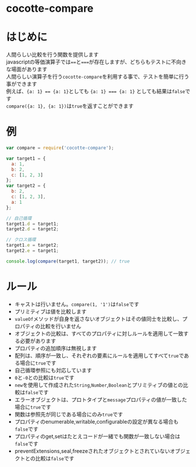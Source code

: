 cocotte-compare
===============

# はじめに

人間らしい比較を行う関数を提供します  
javascriptの等価演算子では`==`と`===`が存在しますが、どちらもテストに不向きな場面があります  
人間らしい演算子を行う`cocotte-compare`を利用する事で、テストを簡単に行う事ができます  
例えば、`{a: 1} == {a: 1}`としても `{a: 1} === {a: 1}` としても結果は`false`です  
`compare({a: 1}, {a: 1})`は`true`を返すことができます

# 例

```javascript
var compare = require('cocotte-compare');

var target1 = {
  a: 1,
  b: 2,
  c: [1, 2, 3]
};
var target2 = {
  b: 2,
  c: [1, 2, 3],
  a: 1
};

// 自己循環
target1.d = target1;
target2.d = target2;

// クロス循環
target1.e = target2;
target2.e = target1;

console.log(compare(target1, target2)); // true

```

# ルール

 + キャストは行いません。`compare(1, '1')`は`false`です
 + プリミティブは値を比較します
 + `valueOf`メソッドが自身を返さないオブジェクトはその値同士を比較し、プロパティの比較を行いません
 + オブジェクトの比較は、すべてのプロパティに対しルールを適用して一致する必要があります
 + プロパティの追加順序は無視します
 + 配列は、順序が一致し、それぞれの要素にルールを適用してすべて`true`である場合に`true`です
 + 自己循環参照にも対応しています
 + `0`と`-0`との比較は`true`です
 + `new`を使用して作成された`String`,`Number`,`Boolean`とプリミティブの値との比較は`false`です
 + エラーオブジェクトは、プロトタイプと`message`プロパティの値が一致した場合に`true`です
 + 関数は参照先が同じである場合にのみ`true`です
 + プロパティのenumerable,writable,configurableの設定が異なる場合も`false`です
 + プロパティのget,setはたとえコードが一緒でも関数が一致しない場合は`false`です
 + preventExtensions,seal,freezeされたオブジェクトとされていないオブジェクトとの比較は`false`です

